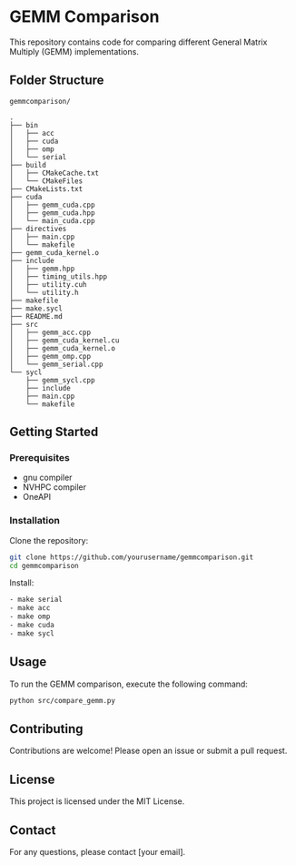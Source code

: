 # GEMM Comparison


This repository contains code for comparing different General Matrix Multiply (GEMM) implementations.

## Folder Structure

```
gemmcomparison/

.
├── bin
│   ├── acc
│   ├── cuda
│   ├── omp
│   └── serial
├── build
│   ├── CMakeCache.txt
│   └── CMakeFiles
├── CMakeLists.txt
├── cuda
│   ├── gemm_cuda.cpp
│   ├── gemm_cuda.hpp
│   └── main_cuda.cpp
├── directives
│   ├── main.cpp
│   └── makefile
├── gemm_cuda_kernel.o
├── include
│   ├── gemm.hpp
│   ├── timing_utils.hpp
│   ├── utility.cuh
│   └── utility.h
├── makefile
├── make.sycl
├── README.md
├── src
│   ├── gemm_acc.cpp
│   ├── gemm_cuda_kernel.cu
│   ├── gemm_cuda_kernel.o
│   ├── gemm_omp.cpp
│   └── gemm_serial.cpp
└── sycl
    ├── gemm_sycl.cpp
    ├── include
    ├── main.cpp
    └── makefile

```

## Getting Started

### Prerequisites

- gnu compiler
- NVHPC compiler
- OneAPI

### Installation

Clone the repository:

```bash
git clone https://github.com/yourusername/gemmcomparison.git
cd gemmcomparison
```

Install:

```bash
- make serial 
- make acc
- make omp
- make cuda
- make sycl
```

## Usage

To run the GEMM comparison, execute the following command:

```bash
python src/compare_gemm.py 
```

## Contributing

Contributions are welcome! Please open an issue or submit a pull request.

## License

This project is licensed under the MIT License.

## Contact

For any questions, please contact [your email].
